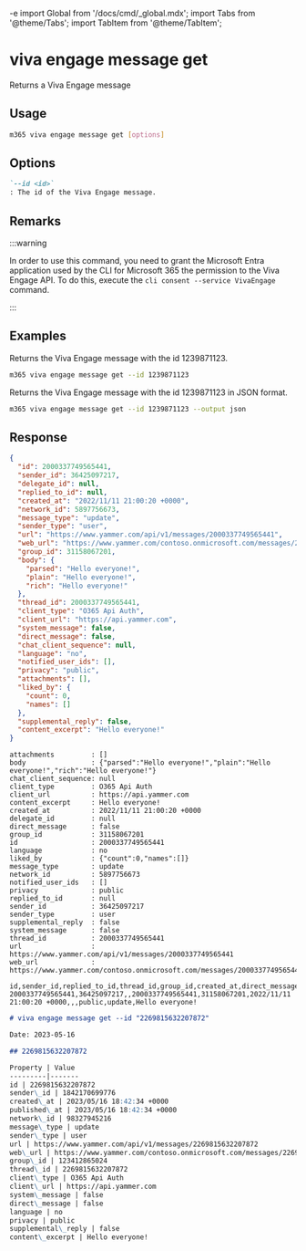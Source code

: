 -e <!-- DISCLAIMER: All secrets, passwords, and sensitive values in this document are examples only and not real credentials. -->
import Global from '/docs/cmd/_global.mdx';
import Tabs from '@theme/Tabs';
import TabItem from '@theme/TabItem';

# viva engage message get

Returns a Viva Engage message

## Usage

```sh
m365 viva engage message get [options]
```

## Options

```md definition-list
`--id <id>`
: The id of the Viva Engage message.
```

<Global />

## Remarks

:::warning

In order to use this command, you need to grant the Microsoft Entra application used by the CLI for Microsoft 365 the permission to the Viva Engage API. To do this, execute the `cli consent --service VivaEngage` command.

:::

## Examples

Returns the Viva Engage message with the id 1239871123.

```sh
m365 viva engage message get --id 1239871123
```

Returns the Viva Engage message with the id 1239871123 in JSON format.

```sh
m365 viva engage message get --id 1239871123 --output json
```

## Response

<Tabs>
  <TabItem value="JSON">

  ```json
  {
    "id": 2000337749565441,
    "sender_id": 36425097217,
    "delegate_id": null,
    "replied_to_id": null,
    "created_at": "2022/11/11 21:00:20 +0000",
    "network_id": 5897756673,
    "message_type": "update",
    "sender_type": "user",
    "url": "https://www.yammer.com/api/v1/messages/2000337749565441",
    "web_url": "https://www.yammer.com/contoso.onmicrosoft.com/messages/2000337749565441",
    "group_id": 31158067201,
    "body": {
      "parsed": "Hello everyone!",
      "plain": "Hello everyone!",
      "rich": "Hello everyone!"
    },
    "thread_id": 2000337749565441,
    "client_type": "O365 Api Auth",
    "client_url": "https://api.yammer.com",
    "system_message": false,
    "direct_message": false,
    "chat_client_sequence": null,
    "language": "no",
    "notified_user_ids": [],
    "privacy": "public",
    "attachments": [],
    "liked_by": {
      "count": 0,
      "names": []
    },
    "supplemental_reply": false,
    "content_excerpt": "Hello everyone!"
  }
  ```

  </TabItem>
  <TabItem value="Text">

  ```text
  attachments         : []
  body                : {"parsed":"Hello everyone!","plain":"Hello everyone!","rich":"Hello everyone!"}
  chat_client_sequence: null
  client_type         : O365 Api Auth
  client_url          : https://api.yammer.com
  content_excerpt     : Hello everyone!
  created_at          : 2022/11/11 21:00:20 +0000
  delegate_id         : null
  direct_message      : false
  group_id            : 31158067201
  id                  : 2000337749565441
  language            : no
  liked_by            : {"count":0,"names":[]}
  message_type        : update
  network_id          : 5897756673
  notified_user_ids   : []
  privacy             : public
  replied_to_id       : null
  sender_id           : 36425097217
  sender_type         : user
  supplemental_reply  : false
  system_message      : false
  thread_id           : 2000337749565441
  url                 : https://www.yammer.com/api/v1/messages/2000337749565441
  web_url             : https://www.yammer.com/contoso.onmicrosoft.com/messages/2000337749565441
  ```

  </TabItem>
  <TabItem value="CSV">

  ```csv
  id,sender_id,replied_to_id,thread_id,group_id,created_at,direct_message,system_message,privacy,message_type,content_excerpt
  2000337749565441,36425097217,,2000337749565441,31158067201,2022/11/11 21:00:20 +0000,,,public,update,Hello everyone!
  ```

  </TabItem>
  <TabItem value="Markdown">

  ```md
  # viva engage message get --id "2269815632207872"

  Date: 2023-05-16

  ## 2269815632207872

  Property | Value
  ---------|-------
  id | 2269815632207872
  sender\_id | 1842170699776
  created\_at | 2023/05/16 18:42:34 +0000
  published\_at | 2023/05/16 18:42:34 +0000
  network\_id | 98327945216
  message\_type | update
  sender\_type | user
  url | https://www.yammer.com/api/v1/messages/2269815632207872
  web\_url | https://www.yammer.com/contoso.onmicrosoft.com/messages/2269815632207872
  group\_id | 123412865024
  thread\_id | 2269815632207872
  client\_type | O365 Api Auth
  client\_url | https://api.yammer.com
  system\_message | false
  direct\_message | false
  language | no
  privacy | public
  supplemental\_reply | false
  content\_excerpt | Hello everyone!
  ```

  </TabItem>
</Tabs>

